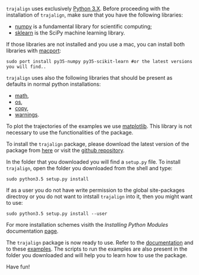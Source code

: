 `trajalign` uses exclusively [Python 3.X](https://docs.python.org/3/). Before proceeding with the installation of `trajalign`, make sure that you have the following libraries:

* [numpy](http://www.numpy.org/) is a fundamental library for scientific computing;
* [sklearn](http://scikit-learn.org/stable/) is the SciPy machine learning library.

If those libraries are not installed and you use a mac, you can install both libraries  with [macport](https://www.macports.org/):
	
	sudo port install py35-numpy py35-scikit-learn #or the latest versions you will find..
 
`trajalign` uses also the following libraries that should be present as defaults in normal python installations:

* [math](https://docs.python.org/2/library/math.html),
* [os](https://docs.python.org/2/library/os.html),
* [copy](https://docs.python.org/2/library/copy.html),
* [warnings](https://docs.python.org/2/library/warnings.html).

To plot the trajectories of the examples we use [matplotlib](http://matplotlib.org/). This library is not necessary to use the functionalities of the package.

To install the `trajalign` package, please download the latest version of the package from [here](https://github.com/apicco/trajectory_alignment/archive/master.zip) or visit the [github repository](https://github.com/apicco/trajectory_alignment).

In the folder that you downloaded you will find a `setup.py` file. To install `trajalign`, open the folder you downloaded from the shell and type:

	sudo python3.5 setup.py install

If as a user you do not have write permission to the global site-packages directroy or you do not want to intstall `trajalign` into it, then you might want to use:

	sudo python3.5 setup.py install --user

For more installation schemes visith the *Installing Python Modules* documentation [page](https://docs.python.org/3/install/).

The `trajalign` package is now ready to use. Refer to the [documentation](Home) and to these [examples](Examples). The scripts to run the examples are also present in the folder you downloaded and will help you to learn how to use the package.

Have fun!


